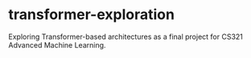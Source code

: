 # transformer-exploration
Exploring Transformer-based architectures as a final project for CS321 Advanced Machine Learning.
